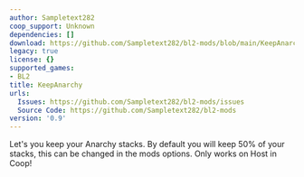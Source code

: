 ```yaml
---
author: Sampletext282
coop_support: Unknown
dependencies: []
download: https://github.com/Sampletext282/bl2-mods/blob/main/KeepAnarchy/KeepAnarchy.zip?raw=true
legacy: true
license: {}
supported_games:
- BL2
title: KeepAnarchy
urls:
  Issues: https://github.com/Sampletext282/bl2-mods/issues
  Source Code: https://github.com/Sampletext282/bl2-mods
version: '0.9'
---
```

Let's you keep your Anarchy stacks.
By default you will keep 50% of your stacks, this can be changed in the mods options.
Only works on Host in Coop!
